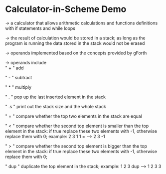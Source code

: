 # Calculator-in-Scheme Demo

-> a calculator that allows arithmetic calculations and functions definitions with if statements and while loops

-> the result of calculation would be stored in a stack; as long as the program is running the data stored in the stack would not be erased 

-> operands implemented based on the concepts provided by gForth

-> operands include  
" + "       add

" - "       subtract  

" * "       multiply

" . "       pop up the last inserted element in the stack

" .s "      print out the stack size and the whole stack

" = "       compare whether the top two elements in the stack are equal

" < "       compare whether the second top element is smaller than the top element in the stack: if true replace these two                             elements with -1, otherwise replace them with 0; example: 2 3 1 1 =   -->   2 3 -1  

" > "       compare whether the second top element is bigger than the top element in the stack: if true replace these two                             elements with -1, otherwise replace them with 0;

" dup "     duplicate the top element in the stack; example: 1 2 3 dup   -->    1 2 3 3 
                     
